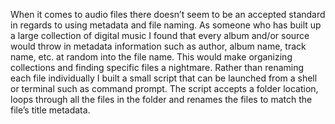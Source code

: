 When it comes to audio files there doesn’t seem to be an accepted standard in regards to using metadata and file naming. 
As someone who has built up a large collection of digital music I found that every album and/or source would throw in metadata information such as author, album name, track name, etc. at random into the file name. 
This would make organizing collections and finding specific files a nightmare.
Rather than renaming each file individually I built a small script that can be launched from a shell or terminal such as command prompt. The script accepts a folder location, loops through all the files in the folder and renames the files to match the file’s title metadata.

